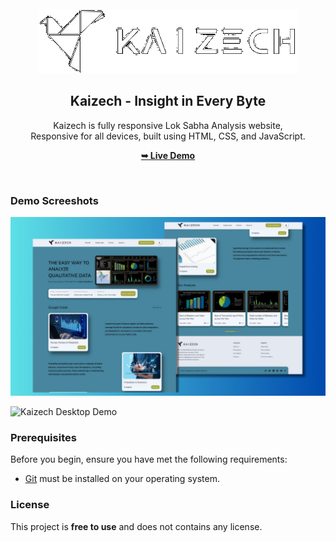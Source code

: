 <div align="center">
  
  <br />
  <br />
  
  <img src="./readme-images/kaizech_img_white.png" />

  <h2 align="center">Kaizech - Insight in Every Byte</h2>

  Kaizech is fully responsive Lok Sabha Analysis website, <br />Responsive for all devices, built using HTML, CSS, and JavaScript.

  <a href="https://20ayush04.github.io/Lok_Sabha_sys/"  target = "_blank"><strong>➥ Live Demo</strong></a>

</div>

<br />

### Demo Screeshots

<img src="./readme-images/desktop.png" />


![Kaizech Desktop Demo]("./readme-images/desktop.png" "Desktop Demo")

### Prerequisites

Before you begin, ensure you have met the following requirements:

* [Git](https://git-scm.com/downloads "Download Git") must be installed on your operating system.



### License

This project is **free to use** and does not contains any license.
